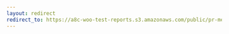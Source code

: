 ```yaml
---
layout: redirect
redirect_to: https://a8c-woo-test-reports.s3.amazonaws.com/public/pr-merge/37434/api/index.html
---
```

